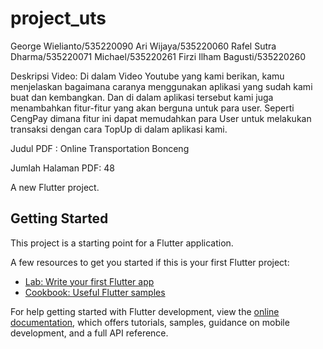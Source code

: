 # project_uts
George Wielianto/535220090
Ari Wijaya/535220060
Rafel Sutra Dharma/535220071
Michael/535220261
Firzi Ilham Bagusti/535220260

Deskripsi Video:
Di dalam Video Youtube yang kami berikan, kamu menjelaskan bagaimana caranya menggunakan aplikasi yang sudah kami buat dan kembangkan. Dan di dalam aplikasi tersebut kami juga menambahkan fitur-fitur yang akan berguna untuk para user. Seperti CengPay dimana fitur ini dapat memudahkan para User untuk melakukan transaksi dengan cara TopUp di dalam aplikasi kami.

Judul PDF : Online Transportation Bonceng

Jumlah Halaman PDF: 48



A new Flutter project.

## Getting Started

This project is a starting point for a Flutter application.

A few resources to get you started if this is your first Flutter project:

- [Lab: Write your first Flutter app](https://docs.flutter.dev/get-started/codelab)
- [Cookbook: Useful Flutter samples](https://docs.flutter.dev/cookbook)

For help getting started with Flutter development, view the
[online documentation](https://docs.flutter.dev/), which offers tutorials,
samples, guidance on mobile development, and a full API reference.
